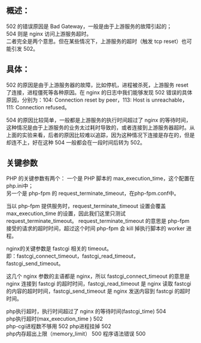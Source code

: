 

概述：
-------
502 的错误原因是 Bad Gateway，一般是由于上游服务的故障引起的；  
504 则是 nginx 访问上游服务超时。  
二者完全是两个意思。但在某些情况下，上游服务的超时（触发 tcp reset）也可能引发 502。

具体：
-------
502 的原因是由于上游服务器的故障，比如停机，进程被杀死，上游服务 reset 了连接，进程僵死等各种原因。在 nginx 的日志中我们能够发现 502 错误的具体原因，分别为：104: Connection reset by peer，113: Host is unreachable，111: Connection refused。

504 的原因比较简单，一般都是上游服务的执行时间超过了 nginx 的等待时间，这种情况是由于上游服务的业务太过耗时导致的，或者连接到上游服务器超时。从上面的实验来看，后者的原因比较难以追踪，因为这种情况下连接是存在的，但是却连不上，好在这种 504 一般都会在一段时间后转为 502。



关键参数
-------
PHP 的关键参数有两个：
一个是 PHP 脚本的 max_execution_time，这个配置在php.ini中；  
另一个是 php-fpm 的 request_terminate_timeout，在php-fpm.conf中。  

当以 php-fpm 提供服务时，request_terminate_timeout 设置会覆盖 max_execution_time 的设置，因此我们这里只测试 request_terminate_timeout。
request_terminate_timeout 的意思是 php-fpm 接受的请求的超时时间，超过这个时间 php-fpm 会 kill 掉执行脚本的 worker 进程。

nginx的关键参数是 fastcgi 相关的 timeout。  
即：fastcgi_connect_timeout，fastcgi_read_timeout，fastcgi_send_timeout。

这几个 nginx 参数的主语都是 nginx，所以 fastcgi_connect_timeout 的意思是 nginx 连接到 fastcgi 的超时时间，fastcgi_read_timeout 是 nginx 读取 fastcgi 的内容的超时时间，fastcgi_send_timeout 是 nginx 发送内容到 fastcgi 的超时时间。  



php执行超时，执行时间超过了 nginx 的等待时间(fastcgi_time) 504  
php执行超时(max_execution_time ) 502  
php-cgi进程数不够用 502 
php进程挂掉 502  
php内存超出上限（memory_limit） 500
程序语法错误 500






